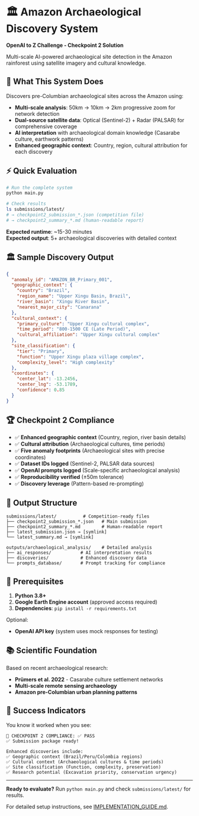 # 🏛️ Amazon Archaeological Discovery System

**OpenAI to Z Challenge - Checkpoint 2 Solution**

Multi-scale AI-powered archaeological site detection in the Amazon rainforest using satellite imagery and cultural knowledge.

## 🎯 **What This System Does**

Discovers pre-Columbian archaeological sites across the Amazon using:
- **Multi-scale analysis**: 50km → 10km → 2km progressive zoom for network detection
- **Dual-source satellite data**: Optical (Sentinel-2) + Radar (PALSAR) for comprehensive coverage
- **AI interpretation** with archaeological domain knowledge (Casarabe culture, earthwork patterns)
- **Enhanced geographic context**: Country, region, cultural attribution for each discovery

## ⚡ **Quick Evaluation**

```bash
# Run the complete system
python main.py

# Check results
ls submissions/latest/
# → checkpoint2_submission_*.json (competition file)
# → checkpoint2_summary_*.md (human-readable report)
```

**Expected runtime**: ~15-30 minutes  
**Expected output**: 5+ archaeological discoveries with detailed context

## 🏛️ **Sample Discovery Output**

```json
{
  "anomaly_id": "AMAZON_BR_Primary_001",
  "geographic_context": {
    "country": "Brazil",
    "region_name": "Upper Xingu Basin, Brazil",
    "river_basin": "Xingu River Basin",
    "nearest_major_city": "Canarana"
  },
  "cultural_context": {
    "primary_culture": "Upper Xingu cultural complex",
    "time_period": "800-1500 CE (Late Period)",
    "cultural_affiliation": "Upper Xingu cultural complex"
  },
  "site_classification": {
    "tier": "Primary",
    "function": "Upper Xingu plaza village complex",
    "complexity_level": "High complexity"
  },
  "coordinates": {
    "center_lat": -13.2456,
    "center_lng": -53.1789,
    "confidence": 0.85
  }
}
```

## 🏆 **Checkpoint 2 Compliance**

- ✅ **Enhanced geographic context** (Country, region, river basin details)
- ✅ **Cultural attribution** (Archaeological cultures, time periods)  
- ✅ **Five anomaly footprints** (Archaeological sites with precise coordinates)
- ✅ **Dataset IDs logged** (Sentinel-2, PALSAR data sources)
- ✅ **OpenAI prompts logged** (Scale-specific archaeological analysis)
- ✅ **Reproducibility verified** (±50m tolerance)
- ✅ **Discovery leverage** (Pattern-based re-prompting)

## 📁 **Output Structure**

```
submissions/latest/          # Competition-ready files
├── checkpoint2_submission_*.json   # Main submission
├── checkpoint2_summary_*.md        # Human-readable report
├── latest_submission.json → [symlink]
└── latest_summary.md → [symlink]

outputs/archaeological_analysis/    # Detailed analysis
├── ai_responses/           # AI interpretation results
├── discoveries/            # Enhanced discovery data
└── prompts_database/       # Prompt tracking for compliance
```

## 🔧 **Prerequisites**

1. **Python 3.8+**
2. **Google Earth Engine account** (approved access required)
3. **Dependencies**: `pip install -r requirements.txt`

Optional:
- **OpenAI API key** (system uses mock responses for testing)

## 📚 **Scientific Foundation**

Based on recent archaeological research:
- **Prümers et al. 2022** - Casarabe culture settlement networks
- **Multi-scale remote sensing archaeology**
- **Amazon pre-Columbian urban planning patterns**

## 🎉 **Success Indicators**

You know it worked when you see:
```
🎉 CHECKPOINT 2 COMPLIANCE: ✅ PASS
✅ Submission package ready!

Enhanced discoveries include:
✅ Geographic context (Brazil/Peru/Colombia regions)
✅ Cultural context (Archaeological cultures & time periods)
✅ Site classification (Function, complexity, preservation)
✅ Research potential (Excavation priority, conservation urgency)
```

---

**Ready to evaluate?** Run `python main.py` and check `submissions/latest/` for results.

For detailed setup instructions, see [IMPLEMENTATION_GUIDE.md](IMPLEMENTATION_GUIDE.md). 